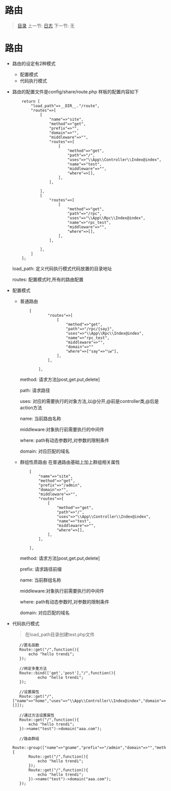 #  路由

   > [目录](<index.md>)
   > 上一节: [日志](3.0.md)
   > 下一节: 无


   路由
========
* 路由的设定有2种模式
  - 配置模式
  - 代码执行模式

* 路由的配置文件是config/share/route.php
  样板的配置内容如下
    ```
        return [
            "load_path"=>__DIR__."/route",
            "routes"=>[
                [
                    "name"=>"site",
                    "method"=>"get",
                    "prefix"=>"",
                    "domain"=>"",
                    "middleware"=>"",
                    "routes"=>[
                        [
                            "method"=>"get",
                            "path"=>"/",
                            "uses"=>"\\App\\Controller\\Index@index",
                            "name"=>"test",
                            "middleware"=>"",
                            "where"=>[],
                        ],
                    ],

                ],
                [
                    "routes"=>[
                        [
                            "method"=>"get",
                            "path"=>"/rpc",
                            "uses"=>"\\App\\Rpc\\Index@index",
                            "name"=>"rpc_test",
                            "middleware"=>"",
                            "where"=>[],
                        ],
                    ],

                ],
            ]
        ];
    ```

    load_path: 定义代码执行模式代码放置的目录地址

    routes: 配置模式时,所有的路由配置

* 配置模式
  - 普通路由
    ```
        [
                "routes"=>[
                    [
                        "method"=>"get",
                        "path"=>"/rpc/{say}",
                        "uses"=>"\\App\\Rpc\\Index@index",
                        "name"=>"rpc_test",
                        "middleware"=>"",
                        "domain"=>""
                        "where"=>["say"=>"\w"],
                    ],
                ],

            ],
    ```

    method: 请求方法[post,get.put,delete]

    path: 请求路径

    uses: 对应的需要执行的对象方法,以@分开,@前是controller类,@后是action方法

    name: 当前路由名称

    middleware:对象执行前需要执行的中间件

    where: path有动态参数时,对参数的限制条件

    domain: 对应匹配的域名

  - 群组性质路由
    在普通路由基础上加上群组相关属性
    ```
        [
            "name"=>"site",
            "method"=>"get",
            "prefix"=>"/admin",
            "domain"=>"",
            "middleware"=>"",
            "routes"=>[
                [
                    "method"=>"get",
                    "path"=>"/",
                    "uses"=>"\\App\\Controller\\Index@index",
                    "name"=>"test",
                    "middleware"=>"",
                    "where"=>[],
                ],
            ],

        ],
    ```
    method: 请求方法[post,get.put,delete]

    prefix: 请求路径前缀

    name: 当前群组名称

    middleware:对象执行前需要执行的中间件

    where: path有动态参数时,对参数的限制条件

    domain: 对应匹配的域名

* 代码执行模式

  >在load_path目录创建test.php文件

  ```
     //匿名函数
     Route::get("/",function(){
         echo "hello trendi";
     });

     //绑定多重方法
     Route::bind(['get','post'],"/",function(){
             echo "hello trendi";
     });

     //设置属性
     Route::get("/",["name"=>"home","uses"=>"\\App\\Controller\\Index@index","domain"=>"xxx","middleware"=>"","where"=>[]]);

     //通过方法设置属性
     Route::get("/",function(){
         echo "hello trendi";
     })->name("test")->domain("aaa.com");

     //路由群组
     Route::group(["name"=>"gname","prefix"=>"/admin","domain"=>"","methods"=>"get","middleware"=>"auth"],function(){
         Route::get("/",function(){
             echo "hello trendi";
         });
         Route::get("/",function(){
             echo "hello trendi";
         })->name("test")->domain("aaa.com");
     });
  ```

